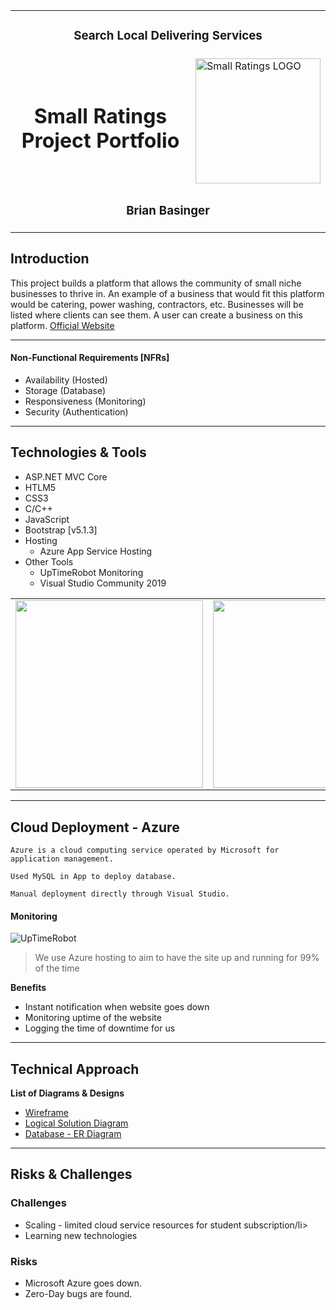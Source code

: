 <table>
  <tr>
        <td align="center" colspan=10><h3>Search Local Delivering Services</h3></td>
  </tr>
  <tr>
    <td colspan=8 align="center"><h1>Small Ratings Project Portfolio</h1></td>
    <td colspan=2><img width="200px" height="200px" src="https://smallratings.azurewebsites.net/img/SmallRatingsLogo1.png" alt="Small Ratings LOGO"></td>
  </tr>
  <tr>
    <td colspan=10 align="center"><h3>Brian Basinger</h3></td>
  </tr>
</table>

## Introduction
This project builds a platform that allows the community of small niche businesses to thrive in. An example of a business that would fit this platform would be catering, power washing, contractors, etc. Businesses will be listed where clients can see them. A user can create a business on this platform.
[Official Website](https://smallratings.azurewebsites.net)

---

#### Non-Functional Requirements \[NFRs]
- Availability (Hosted)
- Storage (Database)
- Responsiveness (Monitoring)
- Security (Authentication)
       
---
## Technologies & Tools
- ASP.NET MVC Core
- HTLM5
- CSS3
- C/C++
- JavaScript
- Bootstrap \[v5.1.3]
- Hosting
  - Azure App Service Hosting
- Other Tools
  - UpTimeRobot Monitoring
  - Visual Studio Community 2019

<table>
  <tr align="center">
    <td>
      <img width="300" src="https://www.imagar.com/wp-content/uploads/2018/06/azure.png"/>
    </td>
     <td>
      <img width="300" src="https://v6i7z7i8.rocketcdn.me/wp-content/uploads/2014/09/asp_net.png"/>
      </td>
   <td>
      <img width="300" src="https://pbs.twimg.com/profile_images/1255113654049128448/J5Yt92WW_400x400.png"/>
      </td> 
  </tr><tr></tr>
</table>

---
## Cloud Deployment - Azure
``` 
Azure is a cloud computing service operated by Microsoft for application management.

Used MySQL in App to deploy database.

Manual deployment directly through Visual Studio.
```

#### Monitoring

![UpTimeRobot](https://blog.uptimerobot.com/wp-content/uploads/2014/01/uptime-robot-dashboard.jpg)
> We use Azure hosting to aim to have the site up and running for 99% of the time

**Benefits**
- Instant notification when website goes down
- Monitoring uptime of the website
- Logging the time of downtime for us

---
## Technical Approach

**List of Diagrams & Designs**
- [Wireframe](https://raw.githubusercontent.com/TBYT/CapstoneSmallRatings/main/README/Wireframe.jpg)
- [Logical Solution Diagram](https://raw.githubusercontent.com/TBYT/CapstoneSmallRatings/main/README/Logical1.png)
- [Database - ER Diagram](https://raw.githubusercontent.com/TBYT/CapstoneSmallRatings/main/README/ERDiagram.JPG)

---
## Risks & Challenges

### Challenges 
<ul>
  <li>Scaling - limited cloud service resources for student subscription/li>
  <li>Learning new technologies</li>
</ul>

### Risks
<ul>
  <li>Microsoft Azure goes down.</li>
  <li>Zero-Day bugs are found.</li>
</ul>
